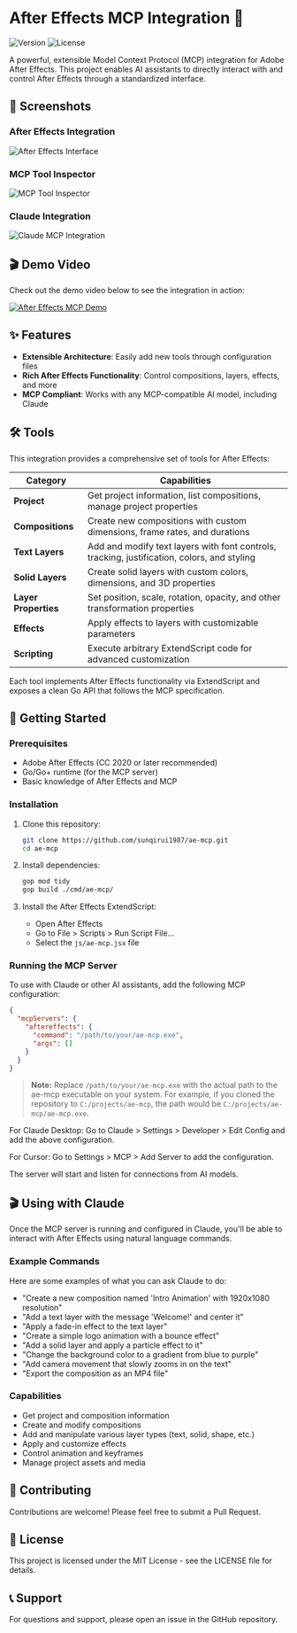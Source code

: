 # After Effects MCP Integration 🚀

![Version](https://img.shields.io/badge/version-1.0.0-blue)
![License](https://img.shields.io/badge/license-MIT-green)

A powerful, extensible Model Context Protocol (MCP) integration for Adobe After Effects. This project enables AI assistants to directly interact with and control After Effects through a standardized interface.

## 📸 Screenshots

### After Effects Integration
![After Effects Interface](docs/demo.png)

### MCP Tool Inspector
![MCP Tool Inspector](docs/demo3.png)

### Claude Integration
![Claude MCP Integration](docs/demo1.png)

## 🎬 Demo Video

Check out the demo video below to see the integration in action:


<!-- Method 2: Thumbnail with link to video -->
[![After Effects MCP Demo](docs/video.png)](https://github.com/sunqirui1987/ae-mcp/raw/main/docs/数学形状演示.mp4 "Click to watch the demo")



## ✨ Features

- **Extensible Architecture**: Easily add new tools through configuration files
- **Rich After Effects Functionality**: Control compositions, layers, effects, and more
- **MCP Compliant**: Works with any MCP-compatible AI model, including Claude


## 🛠️ Tools

This integration provides a comprehensive set of tools for After Effects:

| Category | Capabilities |
|----------|-------------|
| **Project** | Get project information, list compositions, manage project properties |
| **Compositions** | Create new compositions with custom dimensions, frame rates, and durations |
| **Text Layers** | Add and modify text layers with font controls, tracking, justification, colors, and styling |
| **Solid Layers** | Create solid layers with custom colors, dimensions, and 3D properties |
| **Layer Properties** | Set position, scale, rotation, opacity, and other transformation properties |
| **Effects** | Apply effects to layers with customizable parameters |
| **Scripting** | Execute arbitrary ExtendScript code for advanced customization |

Each tool implements After Effects functionality via ExtendScript and exposes a clean Go API that follows the MCP specification.

## 🚀 Getting Started

### Prerequisites

- Adobe After Effects (CC 2020 or later recommended)
- Go/Go+ runtime (for the MCP server)
- Basic knowledge of After Effects and MCP

### Installation

1. Clone this repository:
   ```bash
   git clone https://github.com/sunqirui1987/ae-mcp.git
   cd ae-mcp
   ```

2. Install dependencies:
   ```bash
   gop mod tidy
   gop build ./cmd/ae-mcp/
   ```

3. Install the After Effects ExtendScript:
   - Open After Effects
   - Go to File > Scripts > Run Script File...
   - Select the `js/ae-mcp.jsx` file

### Running the MCP Server

To use with Claude or other AI assistants, add the following MCP configuration:

```json
{
  "mcpServers": {
    "aftereffects": {
      "command": "/path/to/your/ae-mcp.exe",
      "args": []
    }
  }
}
```

> **Note:** Replace `/path/to/your/ae-mcp.exe` with the actual path to the ae-mcp executable on your system. For example, if you cloned the repository to `C:/projects/ae-mcp`, the path would be `C:/projects/ae-mcp/ae-mcp.exe`.

For Claude Desktop: Go to Claude > Settings > Developer > Edit Config and add the above configuration.

For Cursor: Go to Settings > MCP > Add Server to add the configuration.

The server will start and listen for connections from AI models.

## 🎬 Using with Claude

Once the MCP server is running and configured in Claude, you'll be able to interact with After Effects using natural language commands.

### Example Commands

Here are some examples of what you can ask Claude to do:

* "Create a new composition named 'Intro Animation' with 1920x1080 resolution"
* "Add a text layer with the message 'Welcome!' and center it"
* "Apply a fade-in effect to the text layer"
* "Create a simple logo animation with a bounce effect"
* "Add a solid layer and apply a particle effect to it"
* "Change the background color to a gradient from blue to purple"
* "Add camera movement that slowly zooms in on the text"
* "Export the composition as an MP4 file"

### Capabilities

* Get project and composition information
* Create and modify compositions
* Add and manipulate various layer types (text, solid, shape, etc.)
* Apply and customize effects
* Control animation and keyframes
* Manage project assets and media

## 🤝 Contributing

Contributions are welcome! Please feel free to submit a Pull Request.

## 📄 License

This project is licensed under the MIT License - see the LICENSE file for details.

## 📞 Support

For questions and support, please open an issue in the GitHub repository.
